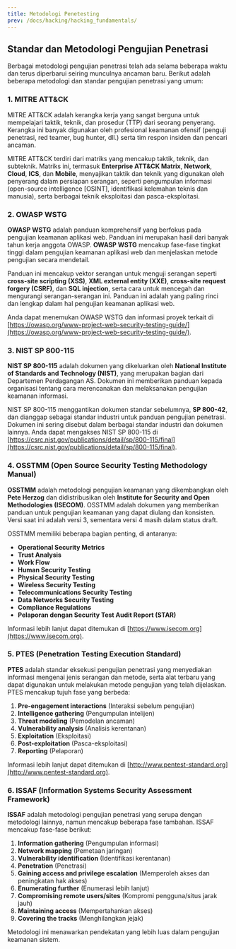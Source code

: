 ```yaml
---
title: Metodologi Penetesting
prev: /docs/hacking/hacking_fundamentals/
---
```


## Standar dan Metodologi Pengujian Penetrasi

Berbagai metodologi pengujian penetrasi telah ada selama beberapa waktu dan terus diperbarui seiring munculnya ancaman baru. Berikut adalah beberapa metodologi dan standar pengujian penetrasi yang umum:

### 1. MITRE ATT&CK

MITRE ATT&CK adalah kerangka kerja yang sangat berguna untuk mempelajari taktik, teknik, dan prosedur (TTP) dari seorang penyerang. Kerangka ini banyak digunakan oleh profesional keamanan ofensif (penguji penetrasi, red teamer, bug hunter, dll.) serta tim respon insiden dan pencari ancaman.

MITRE ATT&CK terdiri dari matriks yang mencakup taktik, teknik, dan subteknik. Matriks ini, termasuk **Enterprise ATT&CK Matrix**, **Network**, **Cloud**, **ICS**, dan **Mobile**, menyajikan taktik dan teknik yang digunakan oleh penyerang dalam persiapan serangan, seperti pengumpulan informasi (open-source intelligence [OSINT], identifikasi kelemahan teknis dan manusia), serta berbagai teknik eksploitasi dan pasca-eksploitasi.

### 2. OWASP WSTG

**OWASP WSTG** adalah panduan komprehensif yang berfokus pada pengujian keamanan aplikasi web. Panduan ini merupakan hasil dari banyak tahun kerja anggota OWASP. **OWASP WSTG** mencakup fase-fase tingkat tinggi dalam pengujian keamanan aplikasi web dan menjelaskan metode pengujian secara mendetail.

Panduan ini mencakup vektor serangan untuk menguji serangan seperti **cross-site scripting (XSS)**, **XML external entity (XXE)**, **cross-site request forgery (CSRF)**, dan **SQL injection**, serta cara untuk mencegah dan mengurangi serangan-serangan ini. Panduan ini adalah yang paling rinci dan lengkap dalam hal pengujian keamanan aplikasi web.

Anda dapat menemukan OWASP WSTG dan informasi proyek terkait di [https://owasp.org/www-project-web-security-testing-guide/](https://owasp.org/www-project-web-security-testing-guide/).

### 3. NIST SP 800-115

**NIST SP 800-115** adalah dokumen yang dikeluarkan oleh **National Institute of Standards and Technology (NIST)**, yang merupakan bagian dari Departemen Perdagangan AS. Dokumen ini memberikan panduan kepada organisasi tentang cara merencanakan dan melaksanakan pengujian keamanan informasi.

NIST SP 800-115 menggantikan dokumen standar sebelumnya, **SP 800-42**, dan dianggap sebagai standar industri untuk panduan pengujian penetrasi. Dokumen ini sering disebut dalam berbagai standar industri dan dokumen lainnya. Anda dapat mengakses NIST SP 800-115 di [https://csrc.nist.gov/publications/detail/sp/800-115/final](https://csrc.nist.gov/publications/detail/sp/800-115/final).

### 4. OSSTMM (Open Source Security Testing Methodology Manual)

**OSSTMM** adalah metodologi pengujian keamanan yang dikembangkan oleh **Pete Herzog** dan didistribusikan oleh **Institute for Security and Open Methodologies (ISECOM)**. OSSTMM adalah dokumen yang memberikan panduan untuk pengujian keamanan yang dapat diulang dan konsisten. Versi saat ini adalah versi 3, sementara versi 4 masih dalam status draft.

OSSTMM memiliki beberapa bagian penting, di antaranya:

- **Operational Security Metrics**
- **Trust Analysis**
- **Work Flow**
- **Human Security Testing**
- **Physical Security Testing**
- **Wireless Security Testing**
- **Telecommunications Security Testing**
- **Data Networks Security Testing**
- **Compliance Regulations**
- **Pelaporan dengan Security Test Audit Report (STAR)**

Informasi lebih lanjut dapat ditemukan di [](https://www.isecom.org/)[https://www.isecom.org](https://www.isecom.org).

### 5. PTES (Penetration Testing Execution Standard)

**PTES** adalah standar eksekusi pengujian penetrasi yang menyediakan informasi mengenai jenis serangan dan metode, serta alat terbaru yang dapat digunakan untuk melakukan metode pengujian yang telah dijelaskan. PTES mencakup tujuh fase yang berbeda:

1. **Pre-engagement interactions** (Interaksi sebelum pengujian)
2. **Intelligence gathering** (Pengumpulan intelijen)
3. **Threat modeling** (Pemodelan ancaman)
4. **Vulnerability analysis** (Analisis kerentanan)
5. **Exploitation** (Eksploitasi)
6. **Post-exploitation** (Pasca-eksploitasi)
7. **Reporting** (Pelaporan)

Informasi lebih lanjut dapat ditemukan di [](http://www.pentest-standard.org/)[http://www.pentest-standard.org](http://www.pentest-standard.org).

### 6. ISSAF (Information Systems Security Assessment Framework)

**ISSAF** adalah metodologi pengujian penetrasi yang serupa dengan metodologi lainnya, namun mencakup beberapa fase tambahan. ISSAF mencakup fase-fase berikut:

1. **Information gathering** (Pengumpulan informasi)
2. **Network mapping** (Pemetaan jaringan)
3. **Vulnerability identification** (Identifikasi kerentanan)
4. **Penetration** (Penetrasi)
5. **Gaining access and privilege escalation** (Memperoleh akses dan peningkatan hak akses)
6. **Enumerating further** (Enumerasi lebih lanjut)
7. **Compromising remote users/sites** (Kompromi pengguna/situs jarak jauh)
8. **Maintaining access** (Mempertahankan akses)
9. **Covering the tracks** (Menghilangkan jejak)

Metodologi ini menawarkan pendekatan yang lebih luas dalam pengujian keamanan sistem.
